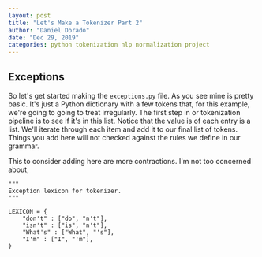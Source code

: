 ```yaml
---
layout: post
title: "Let's Make a Tokenizer Part 2"
author: "Daniel Dorado"
date: "Dec 29, 2019"
categories: python tokenization nlp normalization project
---
```


## Exceptions

So let's get started making the `exceptions.py` file. As you see mine is 
pretty basic. It's just a Python dictionary with a few tokens that, for this
example, we're going to going to treat irregularly.  The first step in or
tokenization pipeline is to see if it's in this list.  Notice that the value is
of each entry is a list. We'll iterate through each item and add it to our final
list of tokens. Things you add here will not checked against the rules we define
in our grammar. 

This to consider adding here are more contractions.  I'm not too concerned about, 



```
"""
Exception lexicon for tokenizer.
"""

LEXICON = {
    "don't" : ["do", "n't"],
    "isn't" : ["is", "n't"],
    "What's" : ["What", "'s"],
    "I'm" : ["I", "'m"],
}

```
